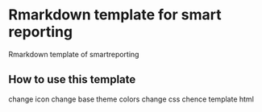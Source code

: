 # Rmarkdown template for smart reporting
 Rmarkdown template of smartreporting

## How to use this template

change icon
change base theme colors
change css
chence template html
